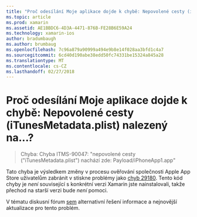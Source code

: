 ```yaml
---
title: "Proč odesílání Moje aplikace dojde k chybě: Nepovolené cesty (iTunesMetadata.plist) nalezený na...?"
ms.topic: article
ms.prod: xamarin
ms.assetid: AE1BBDC6-4D3A-4471-876B-FE28B6E59A24
ms.technology: xamarin-ios
author: bradumbaugh
ms.author: brumbaug
ms.openlocfilehash: 7c96a879a90999a494e9b8e14f028aa3bfd1c4a7
ms.sourcegitcommit: 6cd40d190abe38edd50fc74331be15324a845a28
ms.translationtype: MT
ms.contentlocale: cs-CZ
ms.lasthandoff: 02/27/2018
---
```

# <a name="why-does-my-app-submission-fail-with-disallowed-paths--itunesmetadataplist--found-at--"></a>Proč odesílání Moje aplikace dojde k chybě: Nepovolené cesty (iTunesMetadata.plist) nalezený na...?

> Chyba: Chyba ITMS-90047: "nepovolené cesty ("iTunesMetadata.plist") nachází zde: Payload/iPhoneApp1.app"

Tato chyba je výsledkem změny v procesu ověřování společnosti Apple App Store uživatelům zabránit v stiskne problémy jako [chyb 29180](https://bugzilla.xamarin.com/show_bug.cgi?id=29180). Tento kód chyby je _není_ související s konkrétní verzi Xamarin jste nainstalovali, takže přechod na starší verzi bude _není_ pomoci.

V tématu diskusní fórum [sem](https://forums.xamarin.com/discussion/40388/disallowed-paths-itunesmetadata-plist-found-at-when-submitting-to-app-store/p1) alternativní řešení informace a nejnovější aktualizace pro tento problém.
